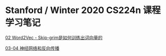 # Stanford / Winter 2020 CS224n 课程学习笔记

[02 Word2Vec - Skip-grim是如何训练出词向量的](https://www.jianshu.com/p/14ba08748d3b)

[03-04 神经网络和反向传播](https://www.jianshu.com/p/e089a655c323)
